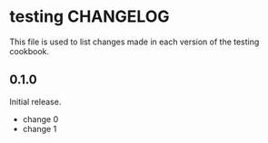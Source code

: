 # testing CHANGELOG

This file is used to list changes made in each version of the testing cookbook.

## 0.1.0

Initial release.

- change 0
- change 1